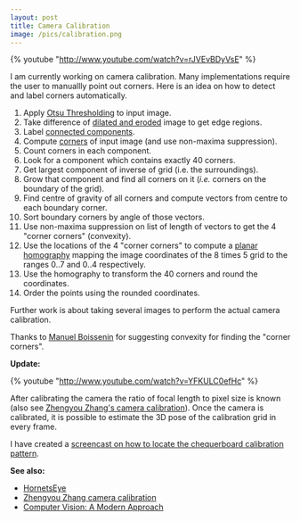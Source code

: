 ```yaml
---
layout: post
title: Camera Calibration
image: /pics/calibration.png
---
```


{% youtube "http://www.youtube.com/watch?v=rJVEvBDyVsE" %}

I am currently working on camera calibration. Many implementations require the user to manuallly point out corners. Here is an idea on how to detect and label corners automatically.

1. Apply [Otsu Thresholding][2] to input image.
2. Take difference of [dilated and eroded][3] image to get edge regions.
3. Label [connected components][4].
4. Compute [corners][5] of input image (and use non-maxima suppression).
5. Count corners in each component.
6. Look for a component which contains exactly 40 corners.
7. Get largest component of inverse of grid (i.e. the surroundings).
8. Grow that component and find all corners on it (*i.e.* corners on the boundary of the grid).
9. Find centre of gravity of all corners and compute vectors from centre to each boundary corner.
10. Sort boundary corners by angle of those vectors.
11. Use non-maxima suppression on list of length of vectors to get the 4 "corner corners" (convexity).
12. Use the locations of the 4 "corner corners" to compute a [planar homography][6] mapping the image coordinates of the 8 times 5 grid to the ranges 0..7 and 0..4 respectively.
13. Use the homography to transform the 40 corners and round the coordinates.
14. Order the points using the rounded coordinates.

Further work is about taking several images to perform the actual camera calibration.

Thanks to [Manuel Boissenin][8] for suggesting convexity for finding the "corner corners".

**Update:**

{% youtube "http://www.youtube.com/watch?v=YFKULC0efHc" %}

After calibrating the camera the ratio of focal length to pixel size is known (also see [Zhengyou Zhang's camera calibration][10]). Once the camera is calibrated, it is possible to estimate the 3D pose of the calibration grid in every frame.

I have created a [screencast on how to locate the chequerboard calibration pattern][11].

**See also:**

* [HornetsEye][1]
* [Zhengyou Zhang camera calibration][6]
* [Computer Vision: A Modern Approach][9]

[1]: http://www.wedesoft.de/hornetseye-api/
[2]: http://en.wikipedia.org/wiki/Otsu%27s_method
[3]: http://en.wikipedia.org/wiki/Mathematical_morphology
[4]: http://en.wikipedia.org/wiki/Connected_Component_Labeling
[5]: http://en.wikipedia.org/wiki/Corner_detection
[6]: http://research.microsoft.com/en-us/um/people/zhang/calib/
[8]: http://fr.linkedin.com/pub/manuel-boissenin/a/444/69
[9]: http://www.amazon.co.uk/gp/product/0131911937/ref=as_li_ss_tl?ie=UTF8&tag=wedesoft-21&linkCode=as2&camp=1634&creative=19450&creativeASIN=0131911937
[10]: http://research.microsoft.com/en-us/um/people/zhang/calib/
[11]: http://www.wedesoft.de/chequerboard.html
